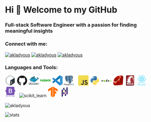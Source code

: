 <h1>Hi 👋 Welcome to my GitHub</h1>
<h3>Full-stack Software Engineer with a passion for finding meaningful insights</h3>
<!-- <hr class="solid"> -->
<!-- 📫 How to reach me **akladyous@gmail.com** -->
<h3 align="left">Connect with me:</h3>
<p align="left">
    <a href="https://linkedin.com/in/akladyous" target="blank"><img align="center"
            src="https://raw.githubusercontent.com/rahuldkjain/github-profile-readme-generator/master/src/images/icons/Social/linked-in-alt.svg"
            alt="akladyous" height="30" width="35" /></a>
    <a href="https://medium.com/@akladyous" target="blank"><img align="center"
            src="https://raw.githubusercontent.com/rahuldkjain/github-profile-readme-generator/master/src/images/icons/Social/medium.svg"
            alt="akladyous" height="30" width="35" /></a>
    <a href="https://www.leetcode.com/akladyous" target="blank"><img align="center"
            src="https://raw.githubusercontent.com/rahuldkjain/github-profile-readme-generator/master/src/images/icons/Social/leet-code.svg"
            alt="akladyous" height="30" width="35" /></a>
</p>

<h3 align="left">Languages and Tools:</h3>
<p align="left">
        <img src="https://raw.githubusercontent.com/devicons/devicon/master/icons/bash/bash-plain.svg" alt="bash" width="35" height="35" />
        <img src="https://raw.githubusercontent.com/devicons/devicon/master/icons/github/github-original.svg" alt="github" width="35" height="35" />
        <img src="https://raw.githubusercontent.com/devicons/devicon/master/icons/docker/docker-original-wordmark.svg" alt="docker" width="35" height="35" />
        <img src="https://raw.githubusercontent.com/devicons/devicon/master/icons/nginx/nginx-original.svg" alt="nginx" width="35" height="35" />
        <img src="https://raw.githubusercontent.com/devicons/devicon/master/icons/vscode/vscode-original.svg" alt="javascript" width="35" height="35" />
        <img src="https://raw.githubusercontent.com/devicons/devicon/master/icons/postgresql/postgresql-original-wordmark.svg" alt="postgresql" width="35" height="35" />
        &nbsp;
        <img src="https://raw.githubusercontent.com/devicons/devicon/master/icons/javascript/javascript-original.svg" alt="javascript" width="35" height="35" />
        <img src="https://raw.githubusercontent.com/devicons/devicon/master/icons/python/python-original.svg" alt="python" width="35" height="35" />
        <img src="https://raw.githubusercontent.com/devicons/devicon/master/icons/nodejs/nodejs-original-wordmark.svg" alt="nodejs" width="35" height="35" />
        <img src="https://raw.githubusercontent.com/devicons/devicon/master/icons/ruby/ruby-original.svg" alt="ruby" width="35" height="35" />
        <img src="https://raw.githubusercontent.com/devicons/devicon/master/icons/rails/rails-original-wordmark.svg" alt="ruby" width="35" height="35" />
        <img src="https://raw.githubusercontent.com/devicons/devicon/master/icons/react/react-original-wordmark.svg" alt="react" width="35" height="35" />
        <img src="https://raw.githubusercontent.com/devicons/devicon/master/icons/bootstrap/bootstrap-plain-wordmark.svg" alt="bootstrap" width="35" height="35" />
        &nbsp;
        <img src="https://upload.wikimedia.org/wikipedia/commons/0/05/Scikit_learn_logo_small.svg" alt="scikit_learn" width="35" height="35" />
        <img src="https://raw.githubusercontent.com/devicons/devicon/master/icons/tensorflow/tensorflow-original.svg" alt="tensorflow" width="35" height="35" />
        <img src="https://raw.githubusercontent.com/devicons/devicon/master/icons/pandas/pandas-original.svg" alt="pandas" width="35" height="35" />
        
</p>

<p>
    <div style="width: 300px;">
        <img align="center" src="https://github-readme-stats.vercel.app/api/top-langs?username=akladyous&show_icons=true&locale=en&layout=compact" alt="akladyous" />
    </div>
</p>

![stats](https://github-readme-stats.vercel.app/api?username=akladyous&hide=contribs,prs)